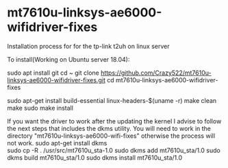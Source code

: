 # mt7610u-linksys-ae6000-wifidriver-fixes
Installation process for for the tp-link t2uh on linux server

To install(Working on Ubuntu server 18.04):

sudo apt install git
cd ~
git clone https://github.com/Crazy522/mt7610u-linksys-ae6000-wifidriver-fixes.git
cd mt7610u-linksys-ae6000-wifidriver-fixes

sudo apt-get install build-essential linux-headers-$(uname -r)
make clean
make
sudo make install

If you want the driver to work after the updating the kernel I advise to follow the next steps that includes the dkms utility. You will need to work in the directory "mt7610u-linksys-ae6000-wifi-fixes" otherwise the process will not work.
sudo apt-get install dkms  
sudo cp -R . /usr/src/mt7610u_sta-1.0
sudo dkms add mt7610u_sta/1.0
sudo dkms build mt7610u_sta/1.0
sudo dkms install mt7610u_sta/1.0

